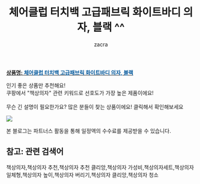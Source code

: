 ﻿---
layout: post
title:  "체어클럽 터치백 고급패브릭 화이트바디 의자, 블랙 ^^"
author: zacra
categories: [ 아이템 ]
tags: [책상의자,책상의자 추천,책상의자 추천 클리앙,책상의자 가성비,책상의자세트,책상의자 일체형,책상의자 높이,책상의자 버리기,책상의자 클리앙,책상의자 청소]
image: https://static.coupangcdn.com/image/product/image/vendoritem/2019/09/17/3566169744/5306baa3-26c0-4f88-94be-c3d197ceed94.jpg 
description: "쿠팡에서 책상의자 관련 키워드로 가장 고객 선호도가 높은 제품이랍니다."
rating: 4.5
---

<a href="https://link.coupang.com/re/AFFSDP?lptag=AF8407795&pageKey=69284028&itemId=231962064&vendorItemId=3566169744&traceid=V0-153-071c8572a2f8b03d"><b>상품명: <font color='#01579B'>체어클럽 터치백 고급패브릭 화이트바디 의자, 블랙</font></b></a>

인기 좋은 상품만 추천해요!<br/>
쿠팡에서 "책상의자" 관련 키워드로 선호도가 가장 높은 제품이에요!<br/><br/>
무슨 긴 설명이 필요한가요? 많은 분들이 찾는 상품이에요!
클릭해서 확인해보세요


<a href="https://link.coupang.com/re/AFFSDP?lptag=AF8407795&pageKey=69284028&itemId=231962064&vendorItemId=3566169744&traceid=V0-153-071c8572a2f8b03d"><img src="https://thumbnail6.coupangcdn.com/thumbnails/remote/q89/image/retail/images/75559611643855-66494ecc-b392-4ef5-825d-0cda3daf5ddb.jpg"></a> 

본 블로그는 파트너스 활동을 통해 일정액의 수수료를 제공받을 수 있습니다.

## 참고: 관련 검색어    
책상의자,책상의자 추천,책상의자 추천 클리앙,책상의자 가성비,책상의자세트,책상의자 일체형,책상의자 높이,책상의자 버리기,책상의자 클리앙,책상의자 청소
